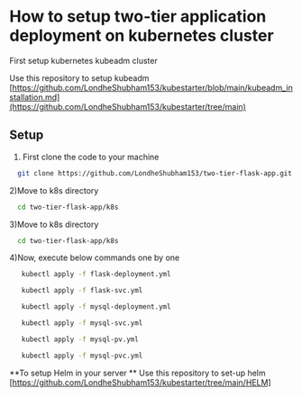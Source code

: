  
# How to setup two-tier application deployment on kubernetes cluster

First setup kubernetes kubeadm cluster

Use this repository to setup kubeadm [https://github.com/LondheShubham153/kubestarter/blob/main/kubeadm_installation.md](https://github.com/LondheShubham153/kubestarter/tree/main)

## Setup

1) First clone the code to your machine
```bash
  git clone https://github.com/LondheShubham153/two-tier-flask-app.git
   ```
2)Move to k8s directory
 ```bash
   cd two-tier-flask-app/k8s
   ```
3)Move to k8s directory
 ```bash
   cd two-tier-flask-app/k8s
   ```
4)Now, execute below commands one by one
```bash
   kubectl apply -f flask-deployment.yml
   ```
```bash
   kubectl apply -f flask-svc.yml
   ```
```bash
   kubectl apply -f mysql-deployment.yml
   ```
```bash
   kubectl apply -f mysql-svc.yml
   ```
```bash
   kubectl apply -f mysql-pv.yml
   ```
```bash
   kubectl apply -f mysql-pvc.yml
   ```
**To setup Helm in your server **
Use this repository to set-up helm [https://github.com/LondheShubham153/kubestarter/tree/main/HELM]

